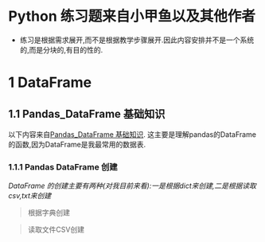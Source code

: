 # Python 练习题来自小甲鱼以及其他作者
* 练习是根据需求展开,而不是根据教学步骤展开.因此内容安排并不是一个系统的,而是分块的,有目的性的.
# 1 DataFrame
## 1.1 Pandas_DataFrame 基础知识
以下内容来自[Pandas_DataFrame 基础知识](https://www.jianshu.com/p/8024ceef4fe2). 这主要是理解pandas的DataFrame的函数,因为DataFrame是我最常用的数据表.
### 1.1.1 Pandas DataFrame 创建
*DataFrame 的创建主要有两种(对我目前来看):一是根据dict来创建,二是根据读取csv,txt来创建*
  > 根据字典创建




  > 读取文件CSV创建
